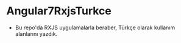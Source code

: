 # Angular7RxjsTurkce

- Bu repo'da RXJS uygulamalarla beraber, Türkçe olarak kullanım alanlarını yazdık.
